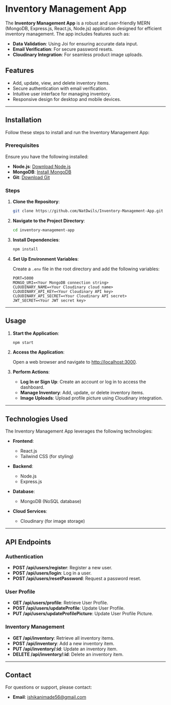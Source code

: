 # Inventory Management App

The **Inventory Management App** is a robust and user-friendly MERN (MongoDB, Express.js, React.js, Node.js) application designed for efficient inventory management. The app includes features such as:

- **Data Validation**: Using Joi for ensuring accurate data input.
- **Email Verification**: For secure password resets.
- **Cloudinary Integration**: For seamless product image uploads.

## Features

- Add, update, view, and delete inventory items.
- Secure authentication with email verification.
- Intuitive user interface for managing inventory.
- Responsive design for desktop and mobile devices.

---

## Installation

Follow these steps to install and run the Inventory Management App:

### Prerequisites

Ensure you have the following installed:

- **Node.js**: [Download Node.js](https://nodejs.org/)
- **MongoDB**: [Install MongoDB](https://www.mongodb.com/try/download/community)
- **Git**: [Download Git](https://git-scm.com/)

### Steps

1. **Clone the Repository**:

   ```bash
   git clone https://github.com/NatDwils/Inventory-Management-App.git
   ```

2. **Navigate to the Project Directory**:

   ```bash
   cd inventory-management-app
   ```

3. **Install Dependencies**:

   ```bash
   npm install
   ```

4. **Set Up Environment Variables**:
   
   Create a `.env` file in the root directory and add the following variables:
   
   ```env
   PORT=5000
   MONGO_URI=<Your MongoDB connection string>
   CLOUDINARY_NAME=<Your Cloudinary cloud name>
   CLOUDINARY_API_KEY=<Your Cloudinary API key>
   CLOUDINARY_API_SECRET=<Your Cloudinary API secret>
   JWT_SECRET=<Your JWT secret key>
   ```

---

## Usage

1. **Start the Application**:

   ```bash
   npm start
   ```

2. **Access the Application**:
   
   Open a web browser and navigate to [http://localhost:3000](http://localhost:3000).

3. **Perform Actions**:
   
   - **Log In or Sign Up**: Create an account or log in to access the dashboard.
   - **Manage Inventory**: Add, update, or delete inventory items.
   - **Image Uploads**: Upload profile picture using Cloudinary integration.

---

## Technologies Used

The Inventory Management App leverages the following technologies:

- **Frontend**:
  - React.js
  - Tailwind CSS (for styling)

- **Backend**:
  - Node.js
  - Express.js

- **Database**:
  - MongoDB (NoSQL database)

- **Cloud Services**:
  - Cloudinary (for image storage)

---

## API Endpoints

### Authentication

- **POST /api/users/register**: Register a new user.
- **POST /api/users/login**: Log in a user.
- **POST /api/users/resetPassword**: Request a password reset.

### User Profile 

- **GET /api/users/profile**: Retrieve User Profile.
- **POST /api/users/updateProfile**: Update User Profile.
- **PUT /api/users/updateProfilePicture**: Update User Profile Picture.

### Inventory Management

- **GET /api/inventory**: Retrieve all inventory items.
- **POST /api/inventory**: Add a new inventory item.
- **PUT /api/inventory/:id**: Update an inventory item.
- **DELETE /api/inventory/:id**: Delete an inventory item.

---

## Contact

For questions or support, please contact:
- **Email**: [ishikanimade56@gmail.com](mailto:ishikanimade56@gmail.com)

